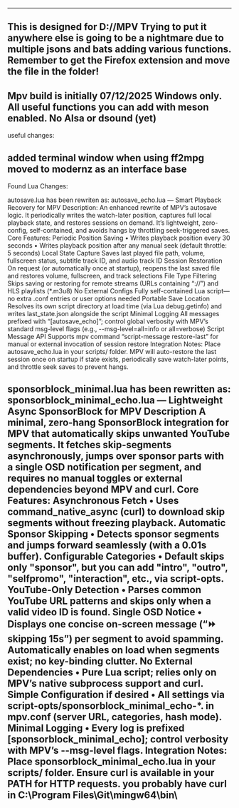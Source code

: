 ----------------------------------
This is designed for D://MPV
Trying to put it anywhere else is going to be a nightmare due to multiple jsons and bats adding various functions.
Remember to get the Firefox extension and move the file in the folder!
----------------------------------
Mpv build is initially 07/12/2025
Windows only. All useful functions you can add with meson enabled. No Alsa or dsound (yet)
----------------------------------
useful changes:

added terminal window when using ff2mpg
moved to modernz as an interface base
----------------------------------
Found Lua Changes:

autosave.lua has been rewriten as:
    autosave_echo.lua — Smart Playback Recovery for MPV
    Description: An enhanced rewrite of MPV’s autosave logic. It periodically writes the watch-later position, captures full local playback state,
    and restores sessions on demand. It’s lightweight, zero-config, self-contained, and avoids hangs by throttling seek-triggered saves.
    Core Features:
    Periodic Position Saving • Writes playback position every 30 seconds • Writes playback position after any manual seek (default throttle: 5 seconds)
    Local State Capture Saves last played file path, volume, fullscreen status, subtitle track ID, and audio track ID
    Session Restoration On request (or automatically once at startup), reopens the last saved file and restores volume, fullscreen, and track selections
    File Type Filtering Skips saving or restoring for remote streams (URLs containing “://”) and HLS playlists (*.m3u8)
    No External Configs Fully self-contained Lua script—no extra .conf entries or user options needed
    Portable Save Location Resolves its own script directory at load time (via Lua debug.getinfo) and writes last_state.json alongside the script
    Minimal Logging All messages prefixed with “[autosave_echo]”; control global verbosity with MPV’s standard msg-level flags 
	(e.g., --msg-level=all=info or all=verbose)
    Script Message API Supports mpv command “script-message restore-last” for manual or external invocation of session restore
    Integration Notes: Place autosave_echo.lua in your scripts/ folder. MPV will auto-restore the last session once on startup if state exists,
	periodically save watch-later points, and throttle seek saves to prevent hangs.
	
sponsorblock_minimal.lua has been rewritten as:
	sponsorblock_minimal_echo.lua — Lightweight Async SponsorBlock for MPV
    Description A minimal, zero-hang SponsorBlock integration for MPV that automatically skips unwanted YouTube segments. It fetches skip-segments asynchronously, jumps over sponsor parts with a single OSD notification per segment, and requires no manual toggles or external dependencies beyond MPV and curl.
    Core Features:
    Asynchronous Fetch • Uses command_native_async (curl) to download skip segments without freezing playback.
    Automatic Sponsor Skipping • Detects sponsor segments and jumps forward seamlessly (with a 0.01s buffer).
    Configurable Categories • Default skips only "sponsor", but you can add "intro", "outro", "selfpromo", "interaction", etc., via script-opts.
    YouTube-Only Detection • Parses common YouTube URL patterns and skips only when a valid video ID is found.
    Single OSD Notice • Displays one concise on-screen message (“⏩ skipping 15s”) per segment to avoid spamming.
    Automatically enables on load when segments exist; no key-binding clutter.
    No External Dependencies • Pure Lua script; relies only on MPV’s native subprocess support and curl.
    Simple Configuration if desired • All settings via script-opts/sponsorblock_minimal_echo-*. in mpv.conf (server URL, categories, hash mode).
    Minimal Logging • Every log is prefixed [sponsorblock_minimal_echo]; control verbosity with MPV’s --msg-level flags.
    Integration Notes: Place sponsorblock_minimal_echo.lua in your scripts/ folder. Ensure curl is available in your PATH for HTTP requests.
	you probably have curl in  C:\Program Files\Git\mingw64\bin\
----------------------------------